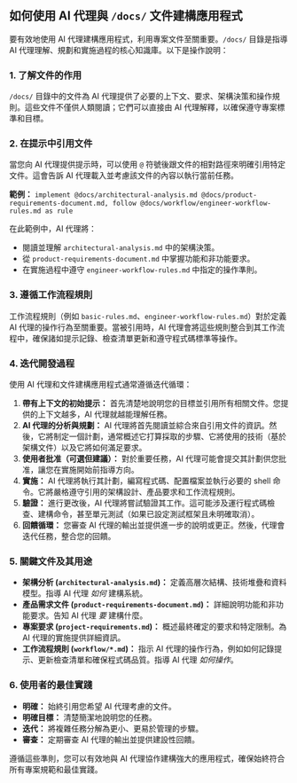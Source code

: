 ## 如何使用 AI 代理與 `/docs/` 文件建構應用程式

要有效地使用 AI 代理建構應用程式，利用專案文件至關重要。`/docs/` 目錄是指導 AI 代理理解、規劃和實施過程的核心知識庫。以下是操作說明：

### 1. 了解文件的作用

`/docs/` 目錄中的文件為 AI 代理提供了必要的上下文、要求、架構決策和操作規則。這些文件不僅供人類閱讀；它們可以直接由 AI 代理解釋，以確保遵守專案標準和目標。

### 2. 在提示中引用文件

當您向 AI 代理提供提示時，可以使用 `@` 符號後跟文件的相對路徑來明確引用特定文件。這會告訴 AI 代理載入並考慮該文件的內容以執行當前任務。

**範例：**
`implement @docs/architectural-analysis.md @docs/product-requirements-document.md, follow @docs/workflow/engineer-workflow-rules.md as rule`

在此範例中，AI 代理將：
- 閱讀並理解 `architectural-analysis.md` 中的架構決策。
- 從 `product-requirements-document.md` 中掌握功能和非功能要求。
- 在實施過程中遵守 `engineer-workflow-rules.md` 中指定的操作準則。

### 3. 遵循工作流程規則

工作流程規則（例如 `basic-rules.md`、`engineer-workflow-rules.md`）對於定義 AI 代理的操作行為至關重要。當被引用時，AI 代理會將這些規則整合到其工作流程中，確保諸如提示記錄、檢查清單更新和遵守程式碼標準等操作。

### 4. 迭代開發過程

使用 AI 代理和文件建構應用程式通常遵循迭代循環：

1.  **帶有上下文的初始提示：** 首先清楚地說明您的目標並引用所有相關文件。您提供的上下文越多，AI 代理就越能理解任務。
2.  **AI 代理的分析與規劃：** AI 代理將首先閱讀並綜合來自引用文件的資訊。然後，它將制定一個計劃，通常概述它打算採取的步驟、它將使用的技術（基於架構文件）以及它將如何滿足要求。
3.  **使用者批准（可選但建議）：** 對於重要任務，AI 代理可能會提交其計劃供您批准，讓您在實施開始前指導方向。
4.  **實施：** AI 代理將執行其計劃，編寫程式碼、配置檔案並執行必要的 shell 命令。它將嚴格遵守引用的架構設計、產品要求和工作流程規則。
5.  **驗證：** 進行更改後，AI 代理將嘗試驗證其工作。這可能涉及運行程式碼檢查、建構命令，甚至單元測試（如果已設定測試框架且未明確取消）。
6.  **回饋循環：** 您審查 AI 代理的輸出並提供進一步的說明或更正。然後，代理會迭代任務，整合您的回饋。

### 5. 關鍵文件及其用途

-   **架構分析 (`architectural-analysis.md`)：** 定義高層次結構、技術堆疊和資料模型。指導 AI 代理 *如何* 建構系統。
-   **產品需求文件 (`product-requirements-document.md`)：** 詳細說明功能和非功能要求。告知 AI 代理 *要* 建構什麼。
-   **專案要求 (`project-requirements.md`)：** 概述最終確定的要求和特定限制。為 AI 代理的實施提供詳細資訊。
-   **工作流程規則 (`workflow/*.md`)：** 指示 AI 代理的操作行為，例如如何記錄提示、更新檢查清單和確保程式碼品質。指導 AI 代理 *如何操作*。

### 6. 使用者的最佳實踐

-   **明確：** 始終引用您希望 AI 代理考慮的文件。
-   **明確目標：** 清楚簡潔地說明您的任務。
-   **迭代：** 將複雜任務分解為更小、更易於管理的步驟。
-   **審查：** 定期審查 AI 代理的輸出並提供建設性回饋。

遵循這些準則，您可以有效地與 AI 代理協作建構強大的應用程式，確保始終符合所有專案規範和最佳實踐。
